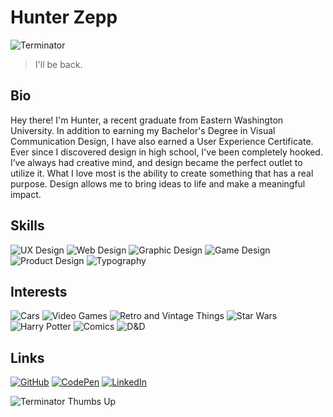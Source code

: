 # Hunter Zepp

![Terminator](https://media.giphy.com/media/13CfqebsPMctjO/giphy.gif)

> I'll be back.

## Bio
Hey there! I'm Hunter, a recent graduate from Eastern Washington University. In addition to earning my Bachelor's Degree in Visual Communication Design, I have also earned a User Experience Certificate. Ever since I discovered design in high school, I've been completely hooked. I’ve always had creative mind, and design became the perfect outlet to utilize it. What I love most is the ability to create something that has a real purpose. Design allows me to bring ideas to life and make a meaningful impact.

<!--I’m someone who also has a wide range of interests. I love cars, video games, and pretty much all things 80s. I also love nerdy things like Star Wars, Harry Potter, Comics, and Dungeons & Dragons.-->

## Skills
![UX Design](https://img.shields.io/badge/-UX%20Design-red)
![Web Design](https://img.shields.io/badge/-Web%20Design-orange)
![Graphic Design](https://img.shields.io/badge/-Graphic%20Design-yellow)
![Game Design](https://img.shields.io/badge/-Game%20Design-brightgreen)
![Product Design](https://img.shields.io/badge/-Product%20Design-blue)
![Typography](https://img.shields.io/badge/-Typography-blueviolet)

## Interests
![Cars](https://img.shields.io/badge/-Cars-red)
![Video Games](https://img.shields.io/badge/-Video%20Games-orange)
![Retro and Vintage Things](https://img.shields.io/badge/-Retro%20and%20Vintage%20Things-yellow)
![Star Wars](https://img.shields.io/badge/-Star%20Wars-green)
![Harry Potter](https://img.shields.io/badge/-Harry%20Potter-brightgreen)
![Comics](https://img.shields.io/badge/-Comics-blue)
![D&D](https://img.shields.io/badge/-D&D-blueviolet)

## Links
[![GitHub](https://img.shields.io/badge/GitHub-6e5494.svg?&style=for-the-badge&logo=Github&logoColor=white)](https://github.com/HunterZepp24)
[![CodePen](https://img.shields.io/badge/CodePen-248A44.svg?&style=for-the-badge&logo=CodePen&logoColor=white)](https://codepen.io/hzepp)
[![LinkedIn](https://img.shields.io/badge/LinkedIn-0077b5.svg?&style=for-the-badge&logo=LinkedIn&logoColor=white)](https://www.linkedin.com/in/hunter-zepp-b09192226/)

![Terminator Thumbs Up](https://media.giphy.com/media/gFwZfXIqD0eNW/giphy.gif)
